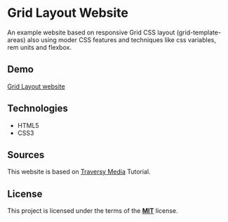 # Grid Layout Website

An example website based on responsive Grid CSS layout (grid-template-areas) also using moder CSS features and techniques like css variables, rem units and flexbox.

## Demo

[Grid Layout website](https://tarnowski-git.github.io/grid_layout_website/)

## Technologies

-   HTML5
-   CSS3

## Sources

This website is based on [Traversy Media](https://www.youtube.com/channel/UC29ju8bIPH5as8OGnQzwJyA) Tutorial.

## License

This project is licensed under the terms of the [**MIT**](https://github.com/tarnowski-git/grid_layout_website/blob/master/LICENSE) license.
